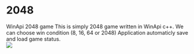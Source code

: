 # 2048
WinApi 2048 game
This is simply 2048 game written in WinApi c++.
We can choose win condition (8, 16, 64 or 2048)
Application automaticly save and load game status. <br>
![](https://i.imgur.com/2oqk5Zp.png)
